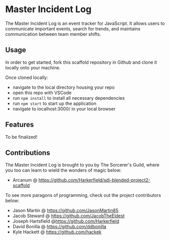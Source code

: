 
# Master Incident Log



The Master Incident Log is an event tracker for JavaScript. It allows users to communicate important events, search for trends, and maintains communication between team member shifts.


## Usage

In order to get started, fork this scaffold repository in Github and clone it locally onto your machine. 

Once cloned locally: 
* navigate to the local directory housing your repo
* open this repo with VSCode
* run `npm install` to install all necessary dependencies
* run `npm start` to start up the application 
* navigate to localhost:3000/ in your local browser

## Features

To be finalized!

## Contributions

The Master Incident Log is brought to you by The Sorcerer's Guild, where you too can learn to wield the wonders of magic below:
* Arcanum @ https://github.com/Harkerfield/sdi-blended-project2-scaffold

To see more paragons of programming, check out the project contributors below:
* Jason Martin @ https://github.com/JasonMartin85
* Jacob Steward @ https://github.com/JacobTheEldest
* Joseph Hartsfield @https://github.com/Harkerfield
* David Bonilla @ https://github.com/ddbonilla
* Kyle Hackett @ https://github.com/hackek
